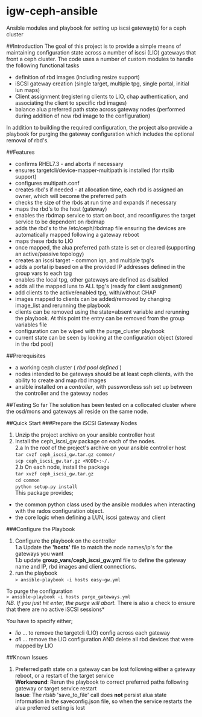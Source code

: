 # igw-ceph-ansible
Ansible modules and playbook for setting up iscsi gateway(s) for a ceph cluster

##Introduction
The goal of this project is to provide a simple means of maintaining configuration state across a number of iscsi (LIO) gateways that front a ceph cluster. The code uses a number of custom modules to handle the following 
functional tasks

* definition of rbd images (including resize support)  
* iSCSI gateway creation (single target, multiple tpg, single portal, initial lun maps)  
* Client assignment (registering clients to LIO, chap authentication, and associating the client to specific rbd images)  
* balance alua preferred path state across gateway nodes (performed during addition of new rbd image to the configuration)    
  
In addition to building the required configuration, the project also provide a playbook for purging the gateway configuration which includes the optional removal of rbd's.

##Features    
  
- confirms RHEL7.3 - and aborts if necessary
- ensures targetcli/device-mapper-multipath is installed (for rtslib support)
- configures multipath.conf
- creates rbd's if needed - at allocation time, each rbd is assigned an owner, which will become the preferred path  
- checks the size of the rbds at run time and expands if necessary
- maps the rbd's to the host (gateway)
- enables the rbdmap service to start on boot, and reconfigures the target service to be dependent on rbdmap
- adds the rbd's to the /etc/ceph/rbdmap file ensuring the devices are automatically mapped following a gateway reboot
- maps these rbds to LIO
- once mapped, the alua preferred path state is set or cleared (supporting an active/passive topology)  
- creates an iscsi target - common iqn, and multiple tpg's  
- adds a portal ip based on a the provided IP addresses defined in the group vars to each tpg  
- enables the local tpg, other gateways are defined as disabled  
- adds all the mapped luns to ALL tpg's (ready for client assignment)  
- add clients to the active/enabled tpg, with/without CHAP  
- images mapped to clients can be added/removed by changing image_list and rerunning the playbook
- clients can be removed using the state=absent variable and rerunning the playbook. At this point the entry can be 
  removed from the group variables file
- configuration can be wiped with the purge_cluster playbook
- current state can be seen by looking at the configuration object (stored in the rbd pool)

##Prerequisites  
* a working ceph cluster ( *rbd pool defined* )  
* nodes intended to be gateways should be at least ceph clients, with the ability to create and map rbd images  
* ansible installed on a *controller*, with passwordless ssh set up between the controller and the gateway nodes  

##Testing So far
The solution has been tested on a collocated cluster where the osd/mons and gateways all reside on the same node.  

##Quick Start
###Prepare the iSCSI Gateway Nodes  
  1. Unzip the project archive on your ansible controller host  
  2. Install the ceph_iscsi_gw package on each of the nodes.  
  2.a In the *root* of the project's archive on your ansible controller host  
        ```tar cvzf ceph_iscsi_gw.tar.gz common/```  
        ```scp ceph_iscsi_gw.tar.gz <NODE>:~/.```  
  2.b On each node, install the package  
        ```tar xvzf ceph_iscsi_gw.tar.gz```  
        ```cd common```  
        ```python setup.py install```  
  This package provides;  
  - the common python class used by the ansible modules when interacting with the rados configuration object.  
  - the core logic when defining a LUN, iscsi gateway and client

###Configure the Playbook    
  1. Configure the playbook on the controller  
  1.a Update the **'hosts'** file to match the node names/ip's for the gateways you want  
  1.b update **group_vars/ceph_iscsi_gw.yml** file to define the gateway name and IP, rbd images and client connections.    
  2. run the playbook    
  ```> ansible-playbook -i hosts easy-gw.yml```  
  
  To purge the configuration  
  ```> ansible-playbook -i hosts purge_gateways.yml```  
  *NB. If you just hit enter, the purge will abort.* There is also a check to ensure that there are no active iSCSI sessions*   
  
  You have to specify either;  
  - *lio* ... to remove the targetcli (LIO) config across each gateway  
  - *all* ... remove the LIO configuration AND delete all rbd devices that were mapped by LIO    
  


##Known Issues  
1. Preferred path state on a gateway can be lost following either a gateway reboot, or a restart of the target service  
  **Workaround**: Rerun the playbook to correct preferred paths following gateway or target service restart    
  **Issue**: The *rtslib* 'save_to_file' call does **not** persist alua state information in the saveconfig.json file, so when the service restarts the alua preferred setting is lost    
    